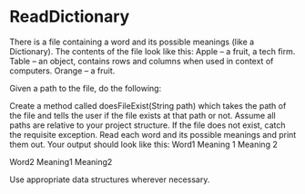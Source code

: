 # ReadDictionary
There is a file containing a word and its possible meanings (like a Dictionary). The contents of the file look like this:
Apple – a fruit, a tech firm.
Table – an object, contains rows and columns when used in context of computers.
Orange – a fruit.

Given a path to the file, do the following:

Create a method called doesFileExist(String path) which takes the path of the file and tells the user if the file exists at that path or not. Assume all paths are relative to your project structure. If the file does not exist, catch the requisite exception.
Read each word and its possible meanings and print them out. Your output should look like this:
Word1
Meaning 1
Meaning 2

Word2
Meaning1
Meaning2

Use appropriate data structures wherever necessary.
